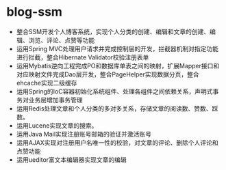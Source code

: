 # blog-ssm
- 整合SSM开发个人博客系统，实现个人分类的创建、编辑和文章的创建、编辑、浏览、评论、点赞等功能	
- 运用Spring MVC处理用户请求并完成控制层的开发，拦截器机制对指定功能进行拦截，整合Hibernate Validator校验注册表单	
- 运用Mybatis逆向工程完成PO和数据库单表之间的映射，扩展Mapper接口和对应映射文件完成Dao层开发，整合PageHelper实现数据分页，整合ehcache实现二级缓存	
- 运用Spring的IoC容器初始化系统组件、处理各组件之间依赖关系，声明式事务对业务层增加事务管理	
- 运用Redis处理文章和个人分类的多对多关系，存储文章的阅读数、赞数、踩数。
- 运用Lucene实现文章的搜索。
- 运用Java Mail实现注册账号邮箱的验证并激活账号	
- 运用AJAX实现对注册用户名唯一性的校验，对文章的评论、删除个人评论和点赞功能	
- 运用ueditor富文本编辑器实现文章的编辑	
